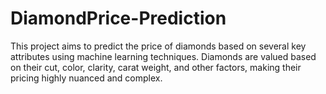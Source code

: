 # DiamondPrice-Prediction
This project aims to predict the price of diamonds based on several key attributes using machine learning techniques. Diamonds are valued based on their cut, color, clarity, carat weight, and other factors, making their pricing highly nuanced and complex. 
